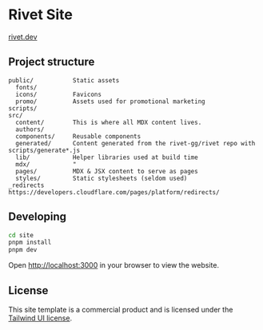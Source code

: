 # Rivet Site

[rivet.dev](https://rivet.dev)

## Project structure

```
public/           Static assets
  fonts/
  icons/          Favicons
  promo/          Assets used for promotional marketing
scripts/
src/
  content/        This is where all MDX content lives.
  authors/
  components/     Reusable components
  generated/      Content generated from the rivet-gg/rivet repo with scripts/generate*.js
  lib/            Helper libraries used at build time
  mdx/            "
  pages/          MDX & JSX content to serve as pages
  styles/         Static stylesheets (seldom used)
_redirects        https://developers.cloudflare.com/pages/platform/redirects/
```

## Developing

```bash
cd site
pnpm install
pnpm dev
```

Open [http://localhost:3000](http://localhost:3000) in your browser to view the website.

## License

This site template is a commercial product and is licensed under the [Tailwind UI license](https://tailwindui.com/license).
